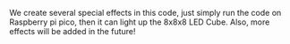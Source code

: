 We create several special effects in this code, just simply run the code on Raspberry pi pico, then it can light up the 8x8x8 LED Cube. Also, more effects will be added in the future!
